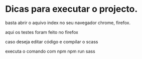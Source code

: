 # Dicas para executar o projecto.
basta abrir o aquivo index no seu navegador chrome, firefox.

aqui os testes foram feito no firefox

caso deseja editar código e compilar o scass

executa o comando com npm
npm run sass